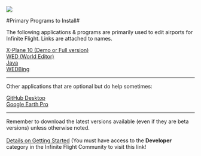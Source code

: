<img src="http://3.bp.blogspot.com/-fKTKY3P8Ie0/U74Ufh1kIhI/AAAAAAAAAdI/TJyapM-vsSo/s1600/InfiniteFlightLogo450x180.png" />

#Primary Programs to Install#

The following applications & programs are primarily used to edit airports for Infinite Flight. Links are attached to names.


[X-Plane 10 (Demo or Full version)](http://www.x-plane.com/downloads/x-plane_10_demo/)
<br>
[WED (World Editor)](http://developer.x-plane.com/tools/worldeditor/)
<br>
[Java](https://www.java.com/en/download/manual.jsp)
<br>
[WEDBing](https://drive.google.com/folderview?id=0BzDzzJZoOq2SflppSzVhQUFZUWtZNS1zV3hpTjBsN0QxdWkzci1EcmpzZWtreFBqbk5sUjA&usp=sharing)


----------


Other applications that are optional but do help sometimes:

[GitHub Desktop](https://desktop.github.com)
<br>
[Google Earth Pro](https://www.google.com/earth/download/gep/agree.html)


----------


Remember to download the latest versions available (even if they are beta versions) unless otherwise noted.
<br>
<br>
[Details on Getting Started](https://community.infinite-flight.com/t/airport-editing-getting-started/266) (You must have access to the **Developer** category in the Infinite Flight Community to visit this link!
